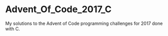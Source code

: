 # Advent_Of_Code_2017_C
My solutions to the Advent of Code programming challenges for 2017 done with C.
